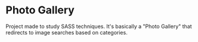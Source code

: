 # Photo Gallery
Project made to study SASS techniques.
It's basically a "Photo Gallery" that redirects to image searches based on categories.
